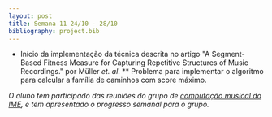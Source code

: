```yaml
---
layout: post
title: Semana 11 24/10 - 28/10
bibliography: project.bib
---
```


* Início da implementação da técnica descrita no artigo "A Segment-Based Fitness Measure for Capturing Repetitive Structures of Music Recordings."
por Müller *et. al*.
** Problema para implementar o algoritmo para calcular a família de caminhos com score máximo. 

*O aluno tem participado das reuniões do grupo de [computação musical do IME](http://compmus.ime.usp.br), e tem
apresentado o progresso semanal para o grupo.*
 
